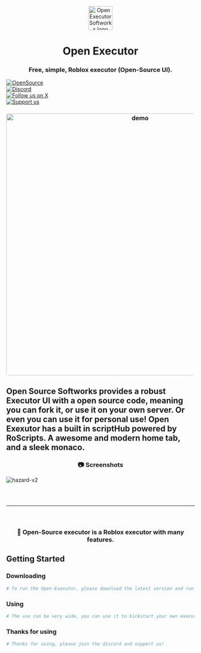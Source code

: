 <div align="center">
    <img width="64" alt="Open Executor Softworks logo" src="./src/assets/icon-dark.png">
    <h1>Open Executor</h1>
</div>

<h3 align="center">Free, simple, Roblox executor (Open-Source UI).</h3>

<div align="center" style="margin-bottom:12px;">
    <a href="https://open-executor-web.vercel.app/" style="display: flex; align-items: center;">
        <img src="https://img.shields.io/badge/Start%20building-grey" alt="OpenSource"/>
    </a>
    <a href="https://discord.gg/gCWBfGRRNZ" style="display: flex; align-items: center;">
        <img src="https://img.shields.io/discord/1196658537208758412.svg?label=Join%20the%20Discord&logo=discord" alt="Discord"/>
    </a>
    <a href="https://x.com" style="display: flex; align-items: center;">
        <img src="https://img.shields.io/badge/Follow%20us%20on%20X-blue?logo=X" alt="Follow us on X"/>
    </a>
    <a href="https://buymeacoffee.com" style="display: flex; align-items: center;">
        <img src="https://img.shields.io/badge/Support%20us-grey?logo=buymeacoffee" alt="Support us"/>
    </a>
</div>

<h3 align="center"><img width="700" style="border-radius:5px;" alt="demo" src="drawdb.png"></h3>

Open Source Softworks provides a robust Executor UI with a open source code, meaning you can fork it, or use it on your own server. Or even you can use it for personal use! Open Exexutor has a built in scriptHub powered by RoScripts. A awesome and modern home tab, and a sleek monaco.
---------------------------------------------------------------------------------------------------
<div align="center">

### 📷 **Screenshots**

</div>

![hazard-v2](https://user-images.githubusercontent.com/96620548/20012863-acb433e6-551e-4f7a-861c-09cfd570fa7b.png)

<hr style="border-radius: 2%; margin-top: 60px; margin-bottom: 60px;" noshade="" size="20" width="100%">

<div align="center">

### 🎈 **Open-Source executor is a Roblox executor with many features.**

</div>



## Getting Started

### Downloading

```bash
# To run the Open-Exexutor, please download the latest version and run the Bootstrapper. If its automatically closing; delete version.txt
```

### Using

```bash
# The use can be very wide, you can use it to kickstart your own executor, implement your own api. Or even learn from the code to improve your own Executor!
```

### Thanks for using

```bash
# Thanks for using, please join the discord and support us!
```

